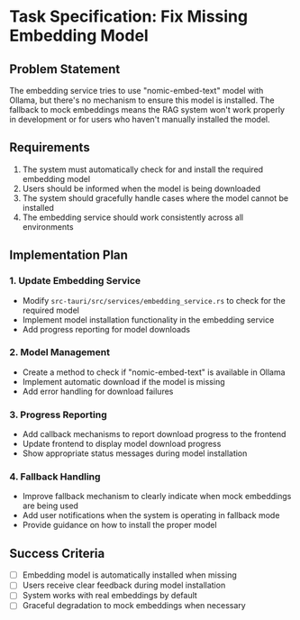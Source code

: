 # Task Specification: Fix Missing Embedding Model

## Problem Statement
The embedding service tries to use "nomic-embed-text" model with Ollama, but there's no mechanism to ensure this model is installed. The fallback to mock embeddings means the RAG system won't work properly in development or for users who haven't manually installed the model.

## Requirements
1. The system must automatically check for and install the required embedding model
2. Users should be informed when the model is being downloaded
3. The system should gracefully handle cases where the model cannot be installed
4. The embedding service should work consistently across all environments

## Implementation Plan

### 1. Update Embedding Service
- Modify `src-tauri/src/services/embedding_service.rs` to check for the required model
- Implement model installation functionality in the embedding service
- Add progress reporting for model downloads

### 2. Model Management
- Create a method to check if "nomic-embed-text" is available in Ollama
- Implement automatic download if the model is missing
- Add error handling for download failures

### 3. Progress Reporting
- Add callback mechanisms to report download progress to the frontend
- Update frontend to display model download progress
- Show appropriate status messages during model installation

### 4. Fallback Handling
- Improve fallback mechanism to clearly indicate when mock embeddings are being used
- Add user notifications when the system is operating in fallback mode
- Provide guidance on how to install the proper model

## Success Criteria
- [ ] Embedding model is automatically installed when missing
- [ ] Users receive clear feedback during model installation
- [ ] System works with real embeddings by default
- [ ] Graceful degradation to mock embeddings when necessary